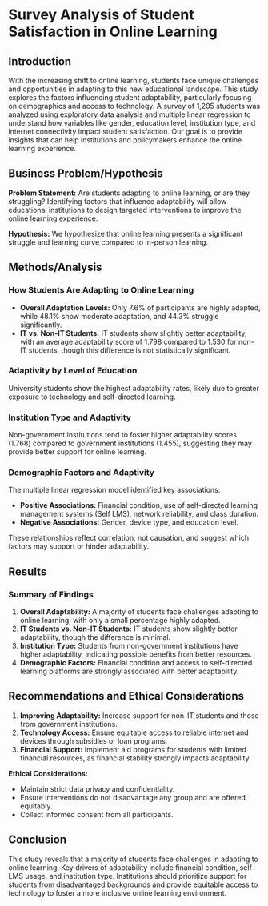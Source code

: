 # Survey Analysis of Student Satisfaction in Online Learning

## Introduction

With the increasing shift to online learning, students face unique challenges and opportunities in adapting to this new educational landscape. This study explores the factors influencing student adaptability, particularly focusing on demographics and access to technology. A survey of 1,205 students was analyzed using exploratory data analysis and multiple linear regression to understand how variables like gender, education level, institution type, and internet connectivity impact student satisfaction. Our goal is to provide insights that can help institutions and policymakers enhance the online learning experience.

## Business Problem/Hypothesis

**Problem Statement:** Are students adapting to online learning, or are they struggling? Identifying factors that influence adaptability will allow educational institutions to design targeted interventions to improve the online learning experience.

**Hypothesis:** We hypothesize that online learning presents a significant struggle and learning curve compared to in-person learning.

## Methods/Analysis

### How Students Are Adapting to Online Learning

- **Overall Adaptation Levels:** Only 7.6% of participants are highly adapted, while 48.1% show moderate adaptation, and 44.3% struggle significantly.
- **IT vs. Non-IT Students:** IT students show slightly better adaptability, with an average adaptability score of 1.798 compared to 1.530 for non-IT students, though this difference is not statistically significant.

### Adaptivity by Level of Education

University students show the highest adaptability rates, likely due to greater exposure to technology and self-directed learning.

### Institution Type and Adaptivity

Non-government institutions tend to foster higher adaptability scores (1.768) compared to government institutions (1.455), suggesting they may provide better support for online learning.

### Demographic Factors and Adaptivity

The multiple linear regression model identified key associations:
- **Positive Associations:** Financial condition, use of self-directed learning management systems (Self LMS), network reliability, and class duration.
- **Negative Associations:** Gender, device type, and education level.

These relationships reflect correlation, not causation, and suggest which factors may support or hinder adaptability.

## Results

### Summary of Findings

1. **Overall Adaptability:** A majority of students face challenges adapting to online learning, with only a small percentage highly adapted.
2. **IT Students vs. Non-IT Students:** IT students show slightly better adaptability, though the difference is minimal.
3. **Institution Type:** Students from non-government institutions have higher adaptability, indicating possible benefits from better resources.
4. **Demographic Factors:** Financial condition and access to self-directed learning platforms are strongly associated with better adaptability.

## Recommendations and Ethical Considerations

1. **Improving Adaptability:** Increase support for non-IT students and those from government institutions.
2. **Technology Access:** Ensure equitable access to reliable internet and devices through subsidies or loan programs.
3. **Financial Support:** Implement aid programs for students with limited financial resources, as financial stability strongly impacts adaptability.

**Ethical Considerations:**
- Maintain strict data privacy and confidentiality.
- Ensure interventions do not disadvantage any group and are offered equitably.
- Collect informed consent from all participants.

## Conclusion

This study reveals that a majority of students face challenges in adapting to online learning. Key drivers of adaptability include financial condition, self-LMS usage, and institution type. Institutions should prioritize support for students from disadvantaged backgrounds and provide equitable access to technology to foster a more inclusive online learning environment.
